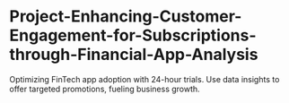 # Project-Enhancing-Customer-Engagement-for-Subscriptions-through-Financial-App-Analysis
Optimizing FinTech app adoption with 24-hour trials. Use data insights to offer targeted promotions, fueling business growth.
